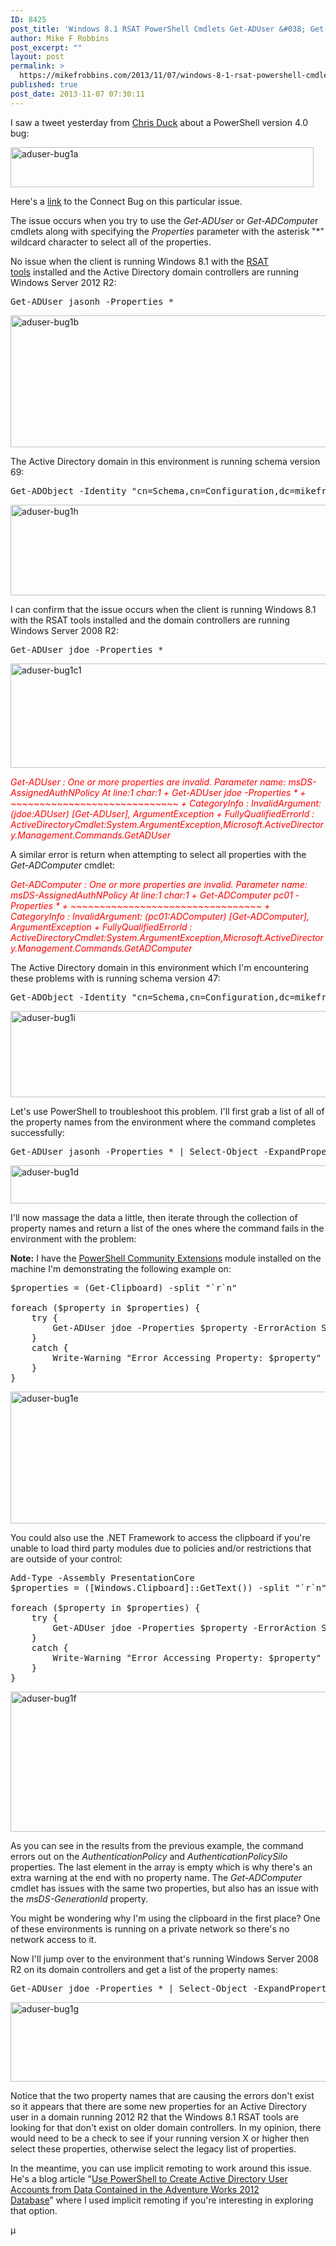 ```yaml
---
ID: 8425
post_title: 'Windows 8.1 RSAT PowerShell Cmdlets Get-ADUser &#038; Get-ADComputer : One or more Properties are Invalid'
author: Mike F Robbins
post_excerpt: ""
layout: post
permalink: >
  https://mikefrobbins.com/2013/11/07/windows-8-1-rsat-powershell-cmdlets-get-aduser-get-adcomputer-one-or-more-properties-are-invalid/
published: true
post_date: 2013-11-07 07:30:11
---
```

I saw a tweet yesterday from <a href="http://twitter.com/gpduck" target="_blank">Chris Duck</a> about a PowerShell version 4.0 bug:

<a href="http://twitter.com/gpduck" target="_blank"><img class="alignnone size-full wp-image-8426" src="http://mikefrobbins.com/wp-content/uploads/2013/11/aduser-bug1a.png" alt="aduser-bug1a" width="485" height="64" /></a>

Here's a <a href="https://connect.microsoft.com/PowerShell/feedback/details/806452/windows-8-1-powershell-4-0-get-adcomputer-properties-bug" target="_blank">link</a> to the Connect Bug on this particular issue.

The issue occurs when you try to use the <em>Get-ADUser</em> or <em>Get-ADCompute</em>r cmdlets along with specifying the <em>Properties</em> parameter with the asterisk "*" wildcard character to select all of the properties.

No issue when the client is running Windows 8.1 with the <a href="http://www.microsoft.com/en-us/download/details.aspx?id=39296" target="_blank">RSAT tools</a> installed and the Active Directory domain controllers are running Windows Server 2012 R2:
<pre class="lang:ps decode:true">Get-ADUser jasonh -Properties *</pre>
<a href="http://mikefrobbins.com/wp-content/uploads/2013/11/aduser-bug1b.png"><img class="alignnone size-full wp-image-8427" src="http://mikefrobbins.com/wp-content/uploads/2013/11/aduser-bug1b.png" alt="aduser-bug1b" width="877" height="211" /></a>

The Active Directory domain in this environment is running schema version 69:
<pre class="lang:ps decode:true">Get-ADObject -Identity "cn=Schema,cn=Configuration,dc=mikefrobbins,dc=com" -Properties objectVersion | Format-Table objectVersion -AutoSize</pre>
<a href="http://mikefrobbins.com/wp-content/uploads/2013/11/aduser-bug1h.png"><img class="alignnone size-full wp-image-8441" src="http://mikefrobbins.com/wp-content/uploads/2013/11/aduser-bug1h.png" alt="aduser-bug1h" width="877" height="145" /></a>

I can confirm that the issue occurs when the client is running Windows 8.1 with the RSAT tools installed and the domain controllers are running Windows Server 2008 R2:
<pre class="lang:ps decode:true">Get-ADUser jdoe -Properties *</pre>
<a href="http://mikefrobbins.com/wp-content/uploads/2013/11/aduser-bug1c1.png"><img class="alignnone size-full wp-image-8454" src="http://mikefrobbins.com/wp-content/uploads/2013/11/aduser-bug1c1.png" alt="aduser-bug1c1" width="877" height="167" /></a>

<em><span style="color: #ff0000;">Get-ADUser : One or more properties are invalid.</span></em>
<em> <span style="color: #ff0000;">Parameter name: msDS-AssignedAuthNPolicy</span></em>
<em> <span style="color: #ff0000;">At line:1 char:1</span></em>
<em> <span style="color: #ff0000;">+ Get-ADUser jdoe -Properties *</span></em>
<em> <span style="color: #ff0000;">+ ~~~~~~~~~~~~~~~~~~~~~~~~~~~~~</span></em>
<em> <span style="color: #ff0000;"> + CategoryInfo : InvalidArgument: (jdoe:ADUser) [Get-ADUser], ArgumentException</span></em>
<em> <span style="color: #ff0000;"> + FullyQualifiedErrorId : ActiveDirectoryCmdlet:System.ArgumentException,Microsoft.ActiveDirectory.Management.Commands.GetADUser</span></em>

A similar error is return when attempting to select all properties with the <em>Get-ADComputer</em> cmdlet:

<em><span style="color: #ff0000;">Get-ADComputer : One or more properties are invalid.</span></em>
<em> <span style="color: #ff0000;">Parameter name: msDS-AssignedAuthNPolicy</span></em>
<em> <span style="color: #ff0000;">At line:1 char:1</span></em>
<em> <span style="color: #ff0000;">+ Get-ADComputer pc01 -Properties *</span></em>
<em> <span style="color: #ff0000;">+ ~~~~~~~~~~~~~~~~~~~~~~~~~~~~~~~~~</span></em>
<em> <span style="color: #ff0000;"> + CategoryInfo : InvalidArgument: (pc01:ADComputer) [Get-ADComputer], ArgumentException</span></em>
<em> <span style="color: #ff0000;"> + FullyQualifiedErrorId : ActiveDirectoryCmdlet:System.ArgumentException,Microsoft.ActiveDirectory.Management.Commands.GetADComputer</span></em>

The Active Directory domain in this environment which I'm encountering these problems with is running schema version 47:
<pre class="lang:ps decode:true">Get-ADObject -Identity "cn=Schema,cn=Configuration,dc=mikefrobbins,dc=local" -Properties objectVersion | Format-Table objectVersion -AutoSize</pre>
<a href="http://mikefrobbins.com/wp-content/uploads/2013/11/aduser-bug1i.png"><img class="alignnone size-full wp-image-8442" src="http://mikefrobbins.com/wp-content/uploads/2013/11/aduser-bug1i.png" alt="aduser-bug1i" width="988" height="138" /></a>

Let's use PowerShell to troubleshoot this problem. I'll first grab a list of all of the property names from the environment where the command completes successfully:
<pre class="lang:ps decode:true">Get-ADUser jasonh -Properties * | Select-Object -ExpandProperty PropertyNames | clip.exe</pre>
<a href="http://mikefrobbins.com/wp-content/uploads/2013/11/aduser-bug1d.png"><img class="alignnone size-full wp-image-8429" src="http://mikefrobbins.com/wp-content/uploads/2013/11/aduser-bug1d.png" alt="aduser-bug1d" width="877" height="61" /></a>

I'll now massage the data a little, then iterate through the collection of property names and return a list of the ones where the command fails in the environment with the problem:

<strong>Note:</strong> I have the <a href="http://pscx.codeplex.com/" target="_blank">PowerShell Community Extensions</a> module installed on the machine I'm demonstrating the following example on:
<pre class="lang:ps decode:true">$properties = (Get-Clipboard) -split "`r`n"

foreach ($property in $properties) {
    try {
        Get-ADUser jdoe -Properties $property -ErrorAction Stop | Out-Null
    }
    catch {
        Write-Warning "Error Accessing Property: $property"
    }
}</pre>
<a href="http://mikefrobbins.com/wp-content/uploads/2013/11/aduser-bug1e.png"><img class="alignnone size-full wp-image-8430" src="http://mikefrobbins.com/wp-content/uploads/2013/11/aduser-bug1e.png" alt="aduser-bug1e" width="540" height="211" /></a>

You could also use the .NET Framework to access the clipboard if you're unable to load third party modules due to policies and/or restrictions that are outside of your control:
<pre class="lang:ps decode:true">Add-Type -Assembly PresentationCore
$properties = ([Windows.Clipboard]::GetText()) -split "`r`n"

foreach ($property in $properties) {
    try {
        Get-ADUser jdoe -Properties $property -ErrorAction Stop | Out-Null
    }
    catch {
        Write-Warning "Error Accessing Property: $property"
    }
}</pre>
<a href="http://mikefrobbins.com/wp-content/uploads/2013/11/aduser-bug1f.png"><img class="alignnone size-full wp-image-8436" src="http://mikefrobbins.com/wp-content/uploads/2013/11/aduser-bug1f.png" alt="aduser-bug1f" width="544" height="224" /></a>

As you can see in the results from the previous example, the command errors out on the <em>AuthenticationPolicy</em> and <em>AuthenticationPolicySilo</em> properties. The last element in the array is empty which is why there's an extra warning at the end with no property name. The <em>Get-ADComputer</em> cmdlet has issues with the same two properties, but also has an issue with the <em>msDS-GenerationId</em> property.

You might be wondering why I'm using the clipboard in the first place? One of these environments is running on a private network so there's no network access to it.

Now I'll jump over to the environment that's running Windows Server 2008 R2 on its domain controllers and get a list of the property names:
<pre class="lang:ps decode:true">Get-ADUser jdoe -Properties * | Select-Object -ExpandProperty PropertyNames</pre>
<a href="http://mikefrobbins.com/wp-content/uploads/2013/11/aduser-bug1g.png"><img class="alignnone size-full wp-image-8439" src="http://mikefrobbins.com/wp-content/uploads/2013/11/aduser-bug1g.png" alt="aduser-bug1g" width="988" height="127" /></a>

Notice that the two property names that are causing the errors don't exist so it appears that there are some new properties for an Active Directory user in a domain running 2012 R2 that the Windows 8.1 RSAT tools are looking for that don't exist on older domain controllers. In my opinion, there would need to be a check to see if your running version X or higher then select these properties, otherwise select the legacy list of properties.

In the meantime, you can use implicit remoting to work around this issue. He's a blog article "<a href="http://mikefrobbins.com/2012/10/30/use-powershell-to-create-active-directory-user-accounts-from-data-contained-in-the-adventure-works-2012-database/" target="_blank">Use PowerShell to Create Active Directory User Accounts from Data Contained in the Adventure Works 2012 Database</a>" where I used implicit remoting if you're interesting in exploring that option.

µ